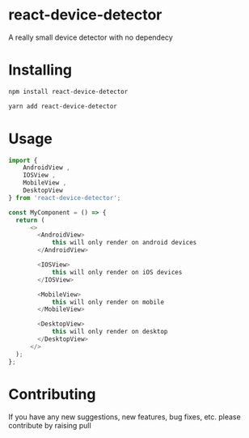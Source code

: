 
# react-device-detector

A really small device detector with no dependecy

# Installing

```bash
npm install react-device-detector
```

```bash
yarn add react-device-detector
```

# Usage

```javascript
import {
    AndroidView ,
    IOSView ,
    MobileView ,
    DesktopView
} from 'react-device-detector';

const MyComponent = () => {
  return (
      <>
        <AndroidView>
            this will only render on android devices
        </AndroidView>

        <IOSView>
            this will only render on iOS devices
        </IOSView>

        <MobileView>
            this will only render on mobile
        </MobileView>

        <DesktopView>
            this will only render on desktop
        </DesktopView>
      </>
  );
};
```

# Contributing

If you have any new suggestions, new features, bug fixes, etc. please contribute by raising pull 